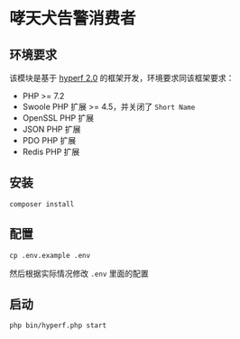 # 哮天犬告警消费者

## 环境要求

该模块是基于 [hyperf 2.0](https://hyperf.wiki/2.0/#/zh-cn/quick-start/install) 的框架开发，环境要求同该框架要求：

- PHP >= 7.2
- Swoole PHP 扩展 >= 4.5，并关闭了 `Short Name`
- OpenSSL PHP 扩展
- JSON PHP 扩展
- PDO PHP 扩展
- Redis PHP 扩展

## 安装

```shell
composer install
```

## 配置

```shell
cp .env.example .env
```

然后根据实际情况修改 `.env` 里面的配置

## 启动

```shell
php bin/hyperf.php start
```
